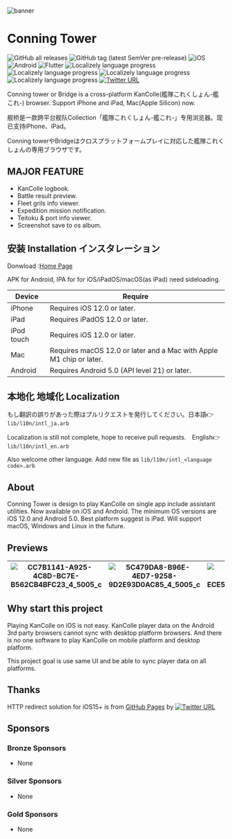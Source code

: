 ![‎banner](https://github.com/andychucs/conning_tower/assets/24852023/eaf1b185-be29-474f-865b-00d8be7414ad)

# Conning Tower	

![GitHub all releases](https://img.shields.io/github/downloads/AndyZhuAZ/conning_tower/total?label=Downloads&logo=github)
![GitHub tag (latest SemVer pre-release)](https://img.shields.io/github/v/tag/AndyZhuAZ/conning_tower?include_prereleases&label=Release)
![iOS](https://img.shields.io/badge/iOS-000000?logo=apple&logoColor=white)
![Android](https://img.shields.io/badge/Android-3DDC84?logo=android&logoColor=white)
![Flutter](https://img.shields.io/badge/Flutter-%2302569B.svg?logo=Flutter&logoColor=white)
![Localizely language progress](https://img.shields.io/badge/%E7%AE%80%E4%BD%93%E4%B8%AD%E6%96%87-100%25-brightgreen)
![Localizely language progress](https://img.shields.io/badge/繁體中文-100%25-brightgreen)
![Localizely language progress](https://img.shields.io/badge/English-100%25-brightgreen)
![Localizely language progress](https://img.shields.io/badge/日本語-100%25-brightgreen)
[![Twitter URL](https://img.shields.io/twitter/url?label=Follow&style=social&url=https%3A%2F%2Ftwitter.com%2Fconntower)](https://twitter.com/conntower)

Conning tower or Bridge is a cross-platform KanColle(艦隊これくしょん-艦これ-) browser. Support iPhone and iPad, Mac(Apple Silicon) now.

舰桥是一款跨平台舰队Collection「艦隊これくしょん-艦これ-」专用浏览器。现已支持iPhone、iPad。

Conning towerやBridgeはクロスプラットフォームプレイに対応した艦隊これくしょんの専用ブラウザです。

## MAJOR FEATURE

* KanColle logbook.
* Battle result preview.
* Fleet grils info viewer.
* Expedition mission notification.
* Teitoku & port info viewer.
* Screenshot save to os album.

## 安装 Installation インスタレーション

Donwload :[Home Page](https://conntower.github.io/#/)

APK for Android, IPA for for iOS/iPadOS/macOS(as iPad) need sideloading.

|  Device   | Require  |
|  ----  | ----  |
| iPhone  | Requires iOS 12.0 or later. |
| iPad  | Requires iPadOS 12.0 or later. |
| iPod touch | Requires iOS 12.0 or later.|
| Mac | Requires macOS 12.0 or later and a Mac with Apple M1 chip or later. |
| Android | Requires Android 5.0 (API level 21) or later. |

## 本地化 地域化 Localization 

もし翻訳の誤りがあった際はプルリクエストを発行してください。日本語👉`lib/l10n/intl_ja.arb`

Localization is still not complete, hope to receive pull requests.　English👉`lib/l10n/intl_en.arb`

Also welcome other language. Add new file as `lib/l10n/intl_<language code>.arb`

## About

Conning Tower is design to play KanColle on single app include assistant utilities.
Now available on iOS and Android.
The minimum OS versions are iOS 12.0 and Android 5.0.
Best platform suggest is iPad.
Will support macOS, Windows and Linux in the future.

## Previews
| ![CC7B1141-A925-4C8D-BC7E-B562CB4BFC23_4_5005_c](https://github.com/andychucs/conning_tower/assets/24852023/9241c616-588f-4479-bdff-186e9ebefe13) | ![5C479DA8-B96E-4ED7-9258-9D2E93D0AC85_4_5005_c](https://github.com/andychucs/conning_tower/assets/24852023/c3cb6c79-777b-40bc-88b5-66dcd0a2678e) | ![28833525-0862-471D-AC13-ECE53280068D_4_5005_c](https://github.com/andychucs/conning_tower/assets/24852023/1a96640d-e070-4d34-9985-83112a2a6580) | ![E176BCED-6F47-4FE4-A5FF-9DDA1D62C26A_4_5005_c](https://github.com/andychucs/conning_tower/assets/24852023/510b1046-2d0c-4938-982f-f74f7c2344c6) |
| --- | --- | --- | --- |



## Why start this project

Playing KanColle on iOS is not easy.
KanColle player data on the Android 3rd party browsers cannot sync with desktop platform browsers.
And there is no one software to play KanColle on mobile platform and desktop platform.

This project goal is use same UI and be able to sync player data on all platforms.

## Thanks

HTTP redirect solution for iOS15+ is from [GitHub Pages](https://ios15-kancolle.github.io/) by [![Twitter URL](https://img.shields.io/twitter/url?label=naayu1012&style=social&url=https%3A%2F%2Ftwitter.com%2Fnaayu1012)](https://twitter.com/naayu1012)

## Sponsors

### Bronze Sponsors

- None

### Silver Sponsors

- None

### Gold Sponsors

- None

<!--- Support Project by [afdian](https://afdian.net/a/conntower) --> 
